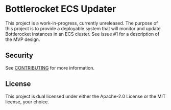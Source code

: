 # Bottlerocket ECS Updater

This project is a work-in-progress, currently unreleased.
The purpose of this project is to provide a deployable system that will monitor and update Bottlerocket instances in an ECS cluster.
See issue #1 for a description of the MVP design.

## Security

See [CONTRIBUTING](CONTRIBUTING.md#security-issue-notifications) for more information.

## License

This project is dual licensed under either the Apache-2.0 License or the MIT license, your choice.

